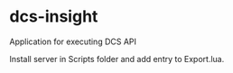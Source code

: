 # dcs-insight
Application for executing DCS API

Install server in Scripts folder and add entry to Export.lua.



